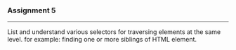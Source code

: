 ### Assignment 5
-----------------

List and understand various selectors for traversing elements at the same level. 
for example: finding one or more siblings of HTML element.
